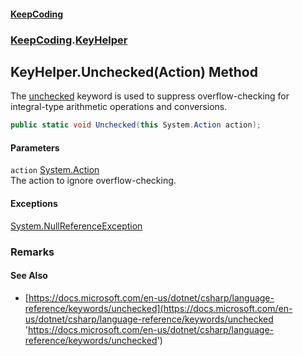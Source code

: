 #### [KeepCoding](index.md 'index')
### [KeepCoding](KeepCoding.md 'KeepCoding').[KeyHelper](KeepCoding_KeyHelper.md 'KeepCoding.KeyHelper')
## KeyHelper.Unchecked(Action) Method
The [unchecked](https://docs.microsoft.com/en-us/dotnet/csharp/language-reference/keywords/unchecked 'https://docs.microsoft.com/en-us/dotnet/csharp/language-reference/keywords/unchecked') keyword is used to suppress overflow-checking for integral-type arithmetic operations and conversions.  
```csharp
public static void Unchecked(this System.Action action);
```
#### Parameters
<a name='KeepCoding_KeyHelper_Unchecked(System_Action)_action'></a>
`action` [System.Action](https://docs.microsoft.com/en-us/dotnet/api/System.Action 'System.Action')  
The action to ignore overflow-checking.
  
#### Exceptions
[System.NullReferenceException](https://docs.microsoft.com/en-us/dotnet/api/System.NullReferenceException 'System.NullReferenceException')  
### Remarks
#### See Also
- [https://docs.microsoft.com/en-us/dotnet/csharp/language-reference/keywords/unchecked](https://docs.microsoft.com/en-us/dotnet/csharp/language-reference/keywords/unchecked 'https://docs.microsoft.com/en-us/dotnet/csharp/language-reference/keywords/unchecked')
